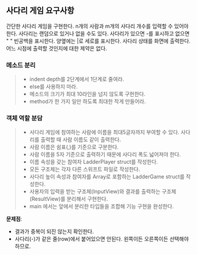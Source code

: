 ## 사다리 게임 요구사항

간단한 사다리 게임을 구현한다.
n개의 사람과 m개의 사다리 개수를 입력할 수 있어야 한다.
사다리는 랜덤으로 있거나 없을 수도 있다.
사다리가 있으면 -를 표시하고 없으면 " " 빈공백을 표시한다. 양옆에는 |로 세로를 표시한다.
사다리 상태를 화면에 출력한다. 어느 시점에 출력할 것인지에 대한 제약은 없다.

### 메소드 분리
>- indent depth를 2단계에서 1단계로 줄여라.
>- else를 사용하지 마라.
>- 메소드의 크기가 최대 10라인을 넘지 않도록 구현한다.
>- method가 한 가지 일만 하도록 최대한 작게 만들어라.

### 객체 역할 분담
>- 사다리 게임에 참여하는 사람에 이름을 최대5글자까지 부여할 수 있다. 사다리를 출력할 때 사람 이름도 같이 출력한다.
>- 사람 이름은 쉼표(,)를 기준으로 구분한다.
>- 사람 이름을 5자 기준으로 출력하기 때문에 사다리 폭도 넓어져야 한다.
>- 이름 속성을 갖는 참여자 LadderPlayer struct를 작성한다.
>- 모든 구조체는 각자 다른 스위프트 파일로 작성한다.
>- 사다리 높이 속성과 참여자를 Array로 포함하는 LadderGame struct를 작성한다.
>- 사용자의 입력을 받는 구조체(InputView)와 결과를 출력하는 구조체(ResultView)를 분리해서 구현한다.
>- main 에서는 앞에서 분리한 타입들을 조합해 기능 구현을 완성한다.

**문제점**: 

- 결과가 중복이 되진 않는지 확인한다.
- 사다리(-)가 같은 줄(row)에서 붙어있으면 안된다. 왼쪽이든 오른쪽이든 선택해야 하므로.